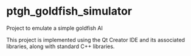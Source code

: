 # ptgh_goldfish_simulator
Project to emulate a simple goldfish AI

This project is implemented using the Qt Creator IDE and its associated libraries, along with standard C++ libraries.
